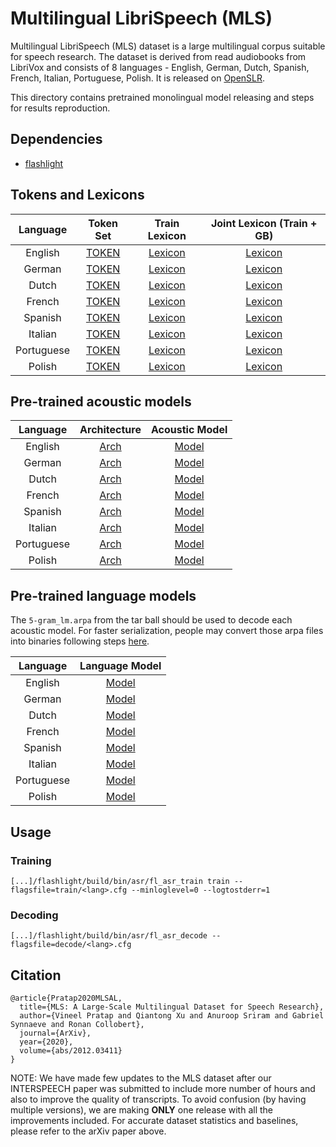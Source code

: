 # Multilingual LibriSpeech (MLS)

Multilingual LibriSpeech (MLS) dataset is a large multilingual corpus suitable for speech research. The dataset is derived from read audiobooks from LibriVox and consists of 8 languages - English, German, Dutch, Spanish, French, Italian, Portuguese, Polish. It is released on [OpenSLR](http://openslr.org/).

This directory contains pretrained monolingual model releasing and steps for results reproduction.


## Dependencies

- [flashlight](https://github.com/facebookresearch/flashlight)


## Tokens and Lexicons

|  Language  |                                 Token Set                                 |                                    Train Lexicon                                   |                             Joint Lexicon (Train + GB)                             |
|:----------:|:-------------------------------------------------------------------------:|:----------------------------------------------------------------------------------:|:----------------------------------------------------------------------------------:|
|   English  |   [TOKEN](s3://dl.fbaipublicfiles.com/wav2letter/mls/english/tokens.txt)  |   [Lexicon](s3://dl.fbaipublicfiles.com/wav2letter/mls/english/train_lexicon.txt)  |   [Lexicon](s3://dl.fbaipublicfiles.com/wav2letter/mls/english/joint_lexicon.txt)  |
|   German   |   [TOKEN](s3://dl.fbaipublicfiles.com/wav2letter/mls/german/tokens.txt)   |   [Lexicon](s3://dl.fbaipublicfiles.com/wav2letter/mls/german/train_lexicon.txt)   |   [Lexicon](s3://dl.fbaipublicfiles.com/wav2letter/mls/german/joint_lexicon.txt)   |
|    Dutch   |    [TOKEN](s3://dl.fbaipublicfiles.com/wav2letter/mls/dutch/tokens.txt)   |    [Lexicon](s3://dl.fbaipublicfiles.com/wav2letter/mls/dutch/train_lexicon.txt)   |    [Lexicon](s3://dl.fbaipublicfiles.com/wav2letter/mls/dutch/joint_lexicon.txt)   |
|   French   |   [TOKEN](s3://dl.fbaipublicfiles.com/wav2letter/mls/french/tokens.txt)   |   [Lexicon](s3://dl.fbaipublicfiles.com/wav2letter/mls/french/train_lexicon.txt)   |   [Lexicon](s3://dl.fbaipublicfiles.com/wav2letter/mls/french/joint_lexicon.txt)   |
|   Spanish  |   [TOKEN](s3://dl.fbaipublicfiles.com/wav2letter/mls/spanish/tokens.txt)  |   [Lexicon](s3://dl.fbaipublicfiles.com/wav2letter/mls/spanish/train_lexicon.txt)  |   [Lexicon](s3://dl.fbaipublicfiles.com/wav2letter/mls/spanish/joint_lexicon.txt)  |
|   Italian  |   [TOKEN](s3://dl.fbaipublicfiles.com/wav2letter/mls/italian/tokens.txt)  |   [Lexicon](s3://dl.fbaipublicfiles.com/wav2letter/mls/italian/train_lexicon.txt)  |   [Lexicon](s3://dl.fbaipublicfiles.com/wav2letter/mls/italian/joint_lexicon.txt)  |
| Portuguese | [TOKEN](s3://dl.fbaipublicfiles.com/wav2letter/mls/portuguese/tokens.txt) | [Lexicon](s3://dl.fbaipublicfiles.com/wav2letter/mls/portuguese/train_lexicon.txt) | [Lexicon](s3://dl.fbaipublicfiles.com/wav2letter/mls/portuguese/joint_lexicon.txt) |
|   Polish   |   [TOKEN](s3://dl.fbaipublicfiles.com/wav2letter/mls/polish/tokens.txt)   |   [Lexicon](s3://dl.fbaipublicfiles.com/wav2letter/mls/polish/train_lexicon.txt)   |   [Lexicon](s3://dl.fbaipublicfiles.com/wav2letter/mls/polish/joint_lexicon.txt)   |


## Pre-trained acoustic models

|  Language  |                              Architecture                              |                             Acoustic Model                            |
|:----------:|:----------------------------------------------------------------------:|:---------------------------------------------------------------------:|
|   English  |   [Arch](s3://dl.fbaipublicfiles.com/wav2letter/mls/english/arch.txt)  |   [Model](s3://dl.fbaipublicfiles.com/wav2letter/mls/english/am.bin)  |
|   German   |   [Arch](s3://dl.fbaipublicfiles.com/wav2letter/mls/german/arch.txt)   |   [Model](s3://dl.fbaipublicfiles.com/wav2letter/mls/german/am.bin)   |
|    Dutch   |    [Arch](s3://dl.fbaipublicfiles.com/wav2letter/mls/dutch/arch.txt)   |    [Model](s3://dl.fbaipublicfiles.com/wav2letter/mls/dutch/am.bin)   |
|   French   |   [Arch](s3://dl.fbaipublicfiles.com/wav2letter/mls/french/arch.txt)   |   [Model](s3://dl.fbaipublicfiles.com/wav2letter/mls/french/am.bin)   |
|   Spanish  |   [Arch](s3://dl.fbaipublicfiles.com/wav2letter/mls/spanish/arch.txt)  |   [Model](s3://dl.fbaipublicfiles.com/wav2letter/mls/spanish/am.bin)  |
|   Italian  |   [Arch](s3://dl.fbaipublicfiles.com/wav2letter/mls/italian/arch.txt)  |   [Model](s3://dl.fbaipublicfiles.com/wav2letter/mls/italian/am.bin)  |
| Portuguese | [Arch](s3://dl.fbaipublicfiles.com/wav2letter/mls/portuguese/arch.txt) | [Model](s3://dl.fbaipublicfiles.com/wav2letter/mls/portuguese/am.bin) |
|   Polish   |   [Arch](s3://dl.fbaipublicfiles.com/wav2letter/mls/polish/arch.txt)   |   [Model](s3://dl.fbaipublicfiles.com/wav2letter/mls/polish/am.bin)   |


## Pre-trained language models

The `5-gram_lm.arpa` from the tar ball should be used to decode each acoustic model. For faster serialization, people may convert those arpa files into binaries following steps [here](https://kheafield.com/code/kenlm/estimation/).

|  Language  |                            Language Model                            |
|:----------:|:--------------------------------------------------------------------:|
|   English  |   [Model](https://dl.fbaipublicfiles.com/mls/mls_lm_english.tar.gz)  |
|   German   |   [Model](https://dl.fbaipublicfiles.com/mls/mls_lm_german.tar.gz)   |
|    Dutch   |    [Model](https://dl.fbaipublicfiles.com/mls/mls_lm_dutch.tar.gz)   |
|   French   |   [Model](https://dl.fbaipublicfiles.com/mls/mls_lm_french.tar.gz)   |
|   Spanish  |   [Model](https://dl.fbaipublicfiles.com/mls/mls_lm_spanish.tar.gz)  |
|   Italian  |   [Model](https://dl.fbaipublicfiles.com/mls/mls_lm_italian.tar.gz)  |
| Portuguese | [Model](https://dl.fbaipublicfiles.com/mls/mls_lm_portuguese.tar.gz) |
|   Polish   |   [Model](https://dl.fbaipublicfiles.com/mls/mls_lm_polish.tar.gz)   |


## Usage

### Training
```
[...]/flashlight/build/bin/asr/fl_asr_train train --flagsfile=train/<lang>.cfg --minloglevel=0 --logtostderr=1
```

### Decoding
```
[...]/flashlight/build/bin/asr/fl_asr_decode --flagsfile=decode/<lang>.cfg
```

## Citation

```
@article{Pratap2020MLSAL,
  title={MLS: A Large-Scale Multilingual Dataset for Speech Research},
  author={Vineel Pratap and Qiantong Xu and Anuroop Sriram and Gabriel Synnaeve and Ronan Collobert},
  journal={ArXiv},
  year={2020},
  volume={abs/2012.03411}
}
```

NOTE: We have made few updates to the MLS dataset after our INTERSPEECH paper was submitted to include more number of hours and also to improve the quality of transcripts. To avoid confusion (by having multiple versions), we are making **ONLY** one release with all the improvements included. For accurate dataset statistics and baselines, please refer to the arXiv paper above.
